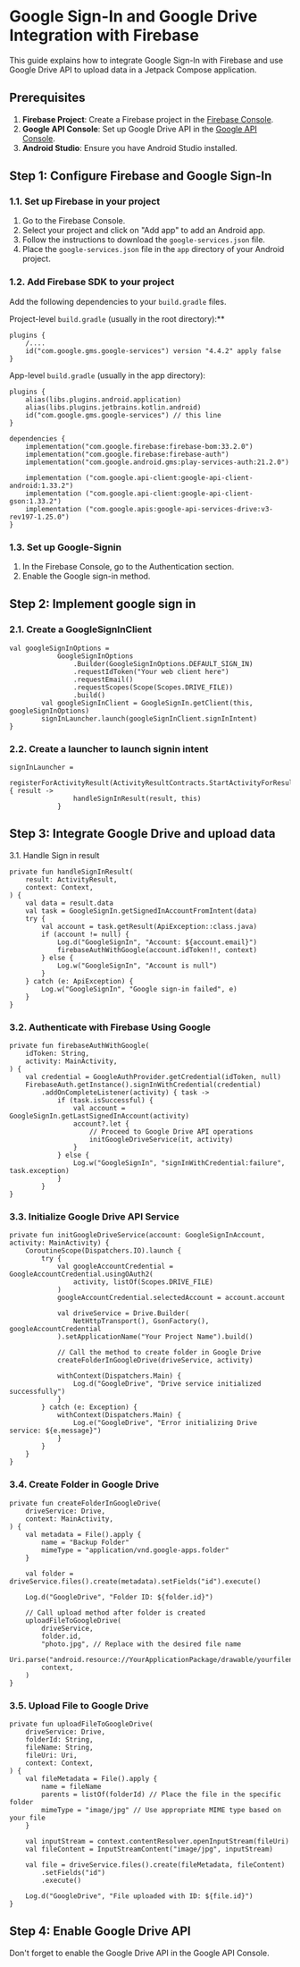 # Google Sign-In and Google Drive Integration with Firebase

This guide explains how to integrate Google Sign-In with Firebase and use Google Drive API to upload data in a Jetpack Compose application.

## Prerequisites

1. **Firebase Project**: Create a Firebase project in the [Firebase Console](https://console.firebase.google.com/).
2. **Google API Console**: Set up Google Drive API in the [Google API Console](https://console.developers.google.com/).
3. **Android Studio**: Ensure you have Android Studio installed.

## Step 1: Configure Firebase and Google Sign-In

### 1.1. Set up Firebase in your project

1. Go to the Firebase Console.
2. Select your project and click on "Add app" to add an Android app.
3. Follow the instructions to download the `google-services.json` file.
4. Place the `google-services.json` file in the `app` directory of your Android project.

### 1.2. Add Firebase SDK to your project

Add the following dependencies to your `build.gradle` files.

Project-level `build.gradle` (usually in the root directory):**

```
plugins {
    /....
    id("com.google.gms.google-services") version "4.4.2" apply false
}
```

App-level `build.gradle` (usually in the app directory):

```
plugins {
    alias(libs.plugins.android.application)
    alias(libs.plugins.jetbrains.kotlin.android)
    id("com.google.gms.google-services") // this line
}

dependencies {
    implementation("com.google.firebase:firebase-bom:33.2.0")
    implementation("com.google.firebase:firebase-auth")
    implementation("com.google.android.gms:play-services-auth:21.2.0")

    implementation ("com.google.api-client:google-api-client-android:1.33.2")
    implementation ("com.google.api-client:google-api-client-gson:1.33.2")
    implementation ("com.google.apis:google-api-services-drive:v3-rev197-1.25.0")
}
```

### 1.3. Set up Google-Signin

1. In the Firebase Console, go to the Authentication section.
2. Enable the Google sign-in method.

## Step 2: Implement google sign in

### 2.1. Create a GoogleSignInClient


```
val googleSignInOptions =
            GoogleSignInOptions
                .Builder(GoogleSignInOptions.DEFAULT_SIGN_IN)
                .requestIdToken("Your web client here")
                .requestEmail()
                .requestScopes(Scope(Scopes.DRIVE_FILE))
                .build()
        val googleSignInClient = GoogleSignIn.getClient(this, googleSignInOptions)
        signInLauncher.launch(googleSignInClient.signInIntent)
}
```

### 2.2. Create a launcher to launch signin intent

```
signInLauncher =
            registerForActivityResult(ActivityResultContracts.StartActivityForResult()) { result ->
                handleSignInResult(result, this)
            }
```

## Step 3: Integrate Google Drive and upload data

3.1. Handle Sign in result

```
private fun handleSignInResult(
    result: ActivityResult,
    context: Context,
) {
    val data = result.data
    val task = GoogleSignIn.getSignedInAccountFromIntent(data)
    try {
        val account = task.getResult(ApiException::class.java)
        if (account != null) {
            Log.d("GoogleSignIn", "Account: ${account.email}")
            firebaseAuthWithGoogle(account.idToken!!, context)
        } else {
            Log.w("GoogleSignIn", "Account is null")
        }
    } catch (e: ApiException) {
        Log.w("GoogleSignIn", "Google sign-in failed", e)
    }
}
```

### 3.2.  Authenticate with Firebase Using Google

```
private fun firebaseAuthWithGoogle(
    idToken: String,
    activity: MainActivity,
) {
    val credential = GoogleAuthProvider.getCredential(idToken, null)
    FirebaseAuth.getInstance().signInWithCredential(credential)
        .addOnCompleteListener(activity) { task ->
            if (task.isSuccessful) {
                val account = GoogleSignIn.getLastSignedInAccount(activity)
                account?.let {
                    // Proceed to Google Drive API operations
                    initGoogleDriveService(it, activity)
                }
            } else {
                Log.w("GoogleSignIn", "signInWithCredential:failure", task.exception)
            }
        }
}
```

### 3.3. Initialize Google Drive API Service

```
private fun initGoogleDriveService(account: GoogleSignInAccount, activity: MainActivity) {
    CoroutineScope(Dispatchers.IO).launch {
        try {
            val googleAccountCredential = GoogleAccountCredential.usingOAuth2(
                activity, listOf(Scopes.DRIVE_FILE)
            )
            googleAccountCredential.selectedAccount = account.account

            val driveService = Drive.Builder(
                NetHttpTransport(), GsonFactory(), googleAccountCredential
            ).setApplicationName("Your Project Name").build()

            // Call the method to create folder in Google Drive
            createFolderInGoogleDrive(driveService, activity)

            withContext(Dispatchers.Main) {
                Log.d("GoogleDrive", "Drive service initialized successfully")
            }
        } catch (e: Exception) {
            withContext(Dispatchers.Main) {
                Log.e("GoogleDrive", "Error initializing Drive service: ${e.message}")
            }
        }
    }
}

```
### 3.4. Create Folder in Google Drive

```
private fun createFolderInGoogleDrive(
    driveService: Drive,
    context: MainActivity,
) {
    val metadata = File().apply {
        name = "Backup Folder"
        mimeType = "application/vnd.google-apps.folder"
    }

    val folder = driveService.files().create(metadata).setFields("id").execute()

    Log.d("GoogleDrive", "Folder ID: ${folder.id}")

    // Call upload method after folder is created
    uploadFileToGoogleDrive(
        driveService,
        folder.id,
        "photo.jpg", // Replace with the desired file name
        Uri.parse("android.resource://YourApplicationPackage/drawable/yourfilename"),
        context,
    )
}
```

### 3.5. Upload File to Google Drive

```
private fun uploadFileToGoogleDrive(
    driveService: Drive,
    folderId: String,
    fileName: String,
    fileUri: Uri,
    context: Context,
) {
    val fileMetadata = File().apply {
        name = fileName
        parents = listOf(folderId) // Place the file in the specific folder
        mimeType = "image/jpg" // Use appropriate MIME type based on your file
    }

    val inputStream = context.contentResolver.openInputStream(fileUri)
    val fileContent = InputStreamContent("image/jpg", inputStream)

    val file = driveService.files().create(fileMetadata, fileContent)
        .setFields("id")
        .execute()

    Log.d("GoogleDrive", "File uploaded with ID: ${file.id}")
}
```
## Step 4: Enable Google Drive API

Don't forget to enable the Google Drive API in the Google API Console.





